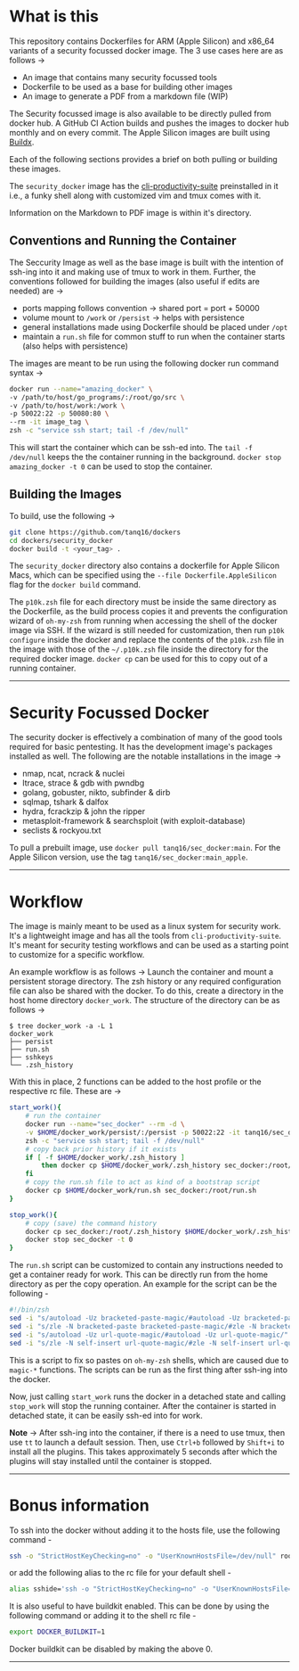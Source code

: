 # What is this

This repository contains Dockerfiles for ARM (Apple Silicon) and x86_64 variants of a security focussed docker image. The 3 use cases here are as follows &rarr;
* An image that contains many security focussed tools
* Dockerfile to be used as a base for building other images
* An image to generate a PDF from a markdown file (WIP)

The Security focussed image is also available to be directly pulled from docker hub. A GitHub CI Action builds and pushes the images to docker hub monthly and on every commit. The Apple Silicon images are built using [Buildx](https://docs.docker.com/buildx/working-with-buildx/).

Each of the following sections provides a brief on both pulling or building these images.

The `security_docker` image has the [cli-productivity-suite](https://github.com/tanq16/cli-productivity-suite) preinstalled in it i.e., a funky shell along with customized vim and tmux comes with it.

Information on the Markdown to PDF image is within it's directory.

## Conventions and Running the Container

The Seccurity Image as well as the base image is built with the intention of ssh-ing into it and making use of tmux to work in them. Further, the conventions followed for building the images (also useful if edits are needed) are &rarr;
* ports mapping follows convention &rarr; shared port = port + 50000
* volume mount to `/work` or `/persist` &rarr; helps with persistence
* general installations made using Dockerfile should be placed under `/opt`
* maintain a `run.sh` file for common stuff to run when the container starts (also helps with persistence)

The images are meant to be run using the following docker run command syntax &rarr;
```bash
docker run --name="amazing_docker" \
-v /path/to/host/go_programs/:/root/go/src \
-v /path/to/host/work:/work \
-p 50022:22 -p 50080:80 \
--rm -it image_tag \
zsh -c "service ssh start; tail -f /dev/null"
```

This will start the container which can be ssh-ed into. The `tail -f /dev/null` keeps the the container running in the background. `docker stop amazing_docker -t 0` can be used to stop the container.

## Building the Images

To build, use the following &rarr;
```bash
git clone https://github.com/tanq16/dockers
cd dockers/security_docker
docker build -t <your_tag> .
```

The `security_docker` directory also contains a dockerfile for Apple Silicon Macs, which can be specified using the `--file Dockerfile.AppleSilicon` flag for the `docker build` command.

The `p10k.zsh` file for each directory must be inside the same directory as the Dockerfile, as the build process copies it and prevents the configuration wizard of `oh-my-zsh` from running when accessing the shell of the docker image via SSH. If the wizard is still needed for customization, then run `p10k configure` inside the docker and replace the contents of the `p10k.zsh` file in the image with those of the `~/.p10k.zsh` file inside the directory for the required docker image. `docker cp` can be used for this to copy out of a running container.

---

# Security Focussed Docker

The security docker is effectively a combination of many of the good tools required for basic pentesting. It has the development image's packages installed as well. The following are the notable installations in the image &rarr;
* nmap, ncat, ncrack & nuclei
* ltrace, strace & gdb with pwndbg
* golang, gobuster, nikto, subfinder & dirb
* sqlmap, tshark & dalfox
* hydra, fcrackzip & john the ripper
* metasploit-framework & searchsploit (with exploit-database)
* seclists & rockyou.txt

To pull a prebuilt image, use `docker pull tanq16/sec_docker:main`. For the Apple Silicon version, use the tag `tanq16/sec_docker:main_apple`.

---

# Workflow

The image is mainly meant to be used as a linux system for security work. It's a lightweight image and has all the tools from `cli-productivity-suite`. It's meant for security testing workflows and can be used as a starting point to customize for a specific workflow.

An example workflow is as follows &rarr;
Launch the container and mount a persistent storage directory. The zsh history or any required configuration file can also be shared with the docker. To do this, create a directory in the host home directory `docker_work`. The structure of the directory can be as follows &rarr;
```
$ tree docker_work -a -L 1
docker_work
├── persist
├── run.sh
├── sshkeys
└── .zsh_history
```

With this in place, 2 functions can be added to the host profile or the respective rc file. These are &rarr;
```bash
start_work(){
    # run the container
    docker run --name="sec_docker" --rm -d \
    -v $HOME/docker_work/persist/:/persist -p 50022:22 -it tanq16/sec_docker:main \
    zsh -c "service ssh start; tail -f /dev/null"
    # copy back prior history if it exists
    if [ -f $HOME/docker_work/.zsh_history ]
        then docker cp $HOME/docker_work/.zsh_history sec_docker:/root/.zsh_history
    fi
    # copy the run.sh file to act as kind of a bootstrap script
    docker cp $HOME/docker_work/run.sh sec_docker:/root/run.sh
}

stop_work(){
    # copy (save) the command history
    docker cp sec_docker:/root/.zsh_history $HOME/docker_work/.zsh_history
    docker stop sec_docker -t 0
}
```

The `run.sh` script can be customized to contain any instructions needed to get a container ready for work. This can be directly run from the home directory as per the copy operation. An example for the script can be the following -

```bash
#!/bin/zsh
sed -i "s/autoload -Uz bracketed-paste-magic/#autoload -Uz bracketed-paste-magic/" ~/.oh-my-zsh/lib/misc.zsh
sed -i "s/zle -N bracketed-paste bracketed-paste-magic/#zle -N bracketed-paste bracketed-paste-magic/" ~/.oh-my-zsh/lib/misc.zsh
sed -i "s/autoload -Uz url-quote-magic/#autoload -Uz url-quote-magic/" ~/.oh-my-zsh/lib/misc.zsh
sed -i "s/zle -N self-insert url-quote-magic/#zle -N self-insert url-quote-magic/" ~/.oh-my-zsh/lib/misc.zsh
```

This is a script to fix so pastes on `oh-my-zsh` shells, which are caused due to `magic-*` functions. The scripts can be run as the first thing after ssh-ing into the docker.

Now, just calling `start_work` runs the docker in a detached state and calling `stop_work` will stop the running container. After the container is started in detached state, it can be easily ssh-ed into for work.

**Note** &rarr; After ssh-ing into the container, if there is a need to use tmux, then use `tt` to launch a default session. Then, use `Ctrl+b` followed by `Shift+i` to install all the plugins. This takes approximately 5 seconds after which the plugins will stay installed until the container is stopped.

---

# Bonus information

To ssh into the docker without adding it to the hosts file, use the following command -
```bash
ssh -o "StrictHostKeyChecking=no" -o "UserKnownHostsFile=/dev/null" root@localhost -p 50232
```
or add the following alias to the rc file for your default shell -
```bash
alias sshide='ssh -o "StrictHostKeyChecking=no" -o "UserKnownHostsFile=/dev/null"'
```

It is also useful to have buildkit enabled. This can be done by using the following command or adding it to the shell rc file -
```bash
export DOCKER_BUILDKIT=1
```
Docker buildkit can be disabled by making the above 0.

---
